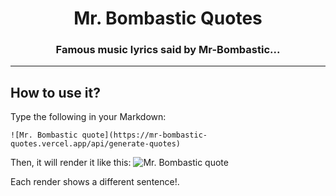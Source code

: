 <div align="center">
  <h1>Mr. Bombastic Quotes
    <br/>
      <h3>Famous music lyrics said by Mr-Bombastic...</h3>
  </h1>
</div>

---

## How to use it?

Type the following in your Markdown:
```
![Mr. Bombastic quote](https://mr-bombastic-quotes.vercel.app/api/generate-quotes)
```

Then, it will render it like this:
![Mr. Bombastic quote](https://mr-bombastic-quotes.vercel.app/api/generate-quotes)

Each render shows a different sentence!.
